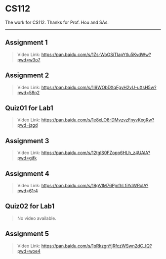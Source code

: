 # CS112

The work for CS112. Thanks for Prof. Hou and SAs.

---
## Assignment 1

> Video Link: https://pan.baidu.com/s/1Zs-WoOSiTIapYtlu5KvdWw?pwd=w3o7

## Assignment 2

> Video Link: https://pan.baidu.com/s/1I9WObDXqFgvH2yU-uXsH5w?pwd=58p2 

## Quiz01 for Lab1

> Video Link: https://pan.baidu.com/s/1e8xLO8-DMvzvzFnyvKxgRw?pwd=jzgd

## Assignment 3

> Video Link: https://pan.baidu.com/s/12tgIS0FZopp6HLh_z4UAlA?pwd=gjfk 

## Assignment 4

> Video Link: https://pan.baidu.com/s/18gVlM76PjnfhLfiYdWRolA?pwd=61r4 

## Quiz02 for Lab1

> No video available.

## Assignment 5

> Video Link: https://pan.baidu.com/s/1pRkzgnYjRfczWSwn2dC_IQ?pwd=woe4
